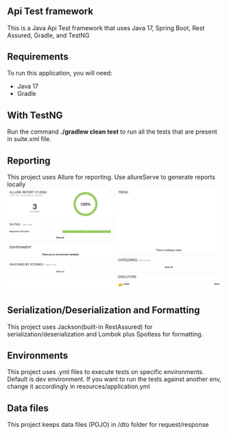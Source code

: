 #
## Api Test framework
This is a Java Api Test framework that uses Java 17, Spring Boot, Rest Assured, Gradle, and TestNG

## Requirements
To run this application, you will need:
- Java 17
- Gradle

## With TestNG
Run the command **./gradlew clean test** to run all the tests that are present in suite.xml file.

## Reporting
This project uses Allure for reporting.
Use allureServe to generate reports locally
![Example](images/allureReport.png)

## Serialization/Deserialization and Formatting
This project uses Jackson(built-in RestAssured) for serialization/deserialization and Lombok plus Spotless for formatting.

## Environments
This project uses .yml files to execute tests on specific environments. Default is dev environment.
If you want to run the tests against another env, change it accordingly in resources/application.yml

## Data files
This project keeps data files (POJO) in /dto folder for request/response